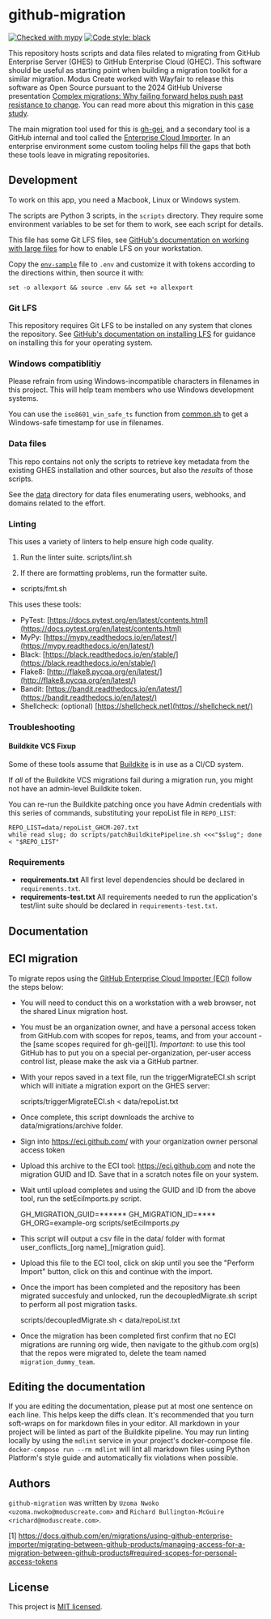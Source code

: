 # github-migration

[![Checked with mypy](https://img.shields.io/badge/mypy-checked-blue)](http://mypy-lang.org/)
[![Code style: black](https://img.shields.io/badge/code%20style-black-black.svg)](https://github.com/psf/black)

This repository hosts scripts and data files related to migrating from GitHub Enterprise Server (GHES)
to GitHub Enterprise Cloud (GHEC). This software should be useful as starting point when building a migration
toolkit for a similar migration. Modus Create worked with Wayfair to release this software as Open Source pursuant to the 2024 GitHub Universe presentation [Complex migrations: Why failing forward helps push past resistance to change](https://reg.githubuniverse.com/flow/github/universe24/attendee-portal/page/sessioncatalog/session/1715190440825001r1em). You can read more about this migration in this [case study](https://moduscreate.com/case-study/wayfair/). 

The main migration tool used
for this is [gh-gei](https://github.com/github/gh-gei), and a secondary tool is a GitHub internal and
tool called the [Enterprise Cloud Importer](https://eci.github.com/). In an enterprise environment 
some custom tooling helps fill the gaps that both these tools leave in migrating repositories.

## Development

To work on this app, you need a Macbook, Linux or Windows system.

The scripts are Python 3 scripts, in the `scripts` directory. They require some environment variables to be set for 
them to work, see each script for details.

This file has some Git LFS files, see 
[GitHub's documentation on working with large files](https://docs.github.com/en/repositories/working-with-files/managing-large-files/configuring-git-large-file-storage)
for how to enable LFS on your workstation.

Copy the [`env-sample`](env-sample) file to `.env` and customize it with tokens according to the directions within, 
then source it with:

    set -o allexport && source .env && set +o allexport

### Git LFS

This repository requires Git LFS to be installed on any system that clones the repository.  See 
[GitHub's documentation on installing LFS](https://docs.github.com/en/repositories/working-with-files/managing-large-files/installing-git-large-file-storage)
for guidance on installing this for your operating system.

### Windows compatiblitiy

Please refrain from using Windows-incompatible characters in filenames in this project. This will help team members who use Windows development systems. 

You can use the `iso8601_win_safe_ts` function from [common.sh](scripts/common.sh) to get a Windows-safe timestamp 
for use in filenames.

### Data files

This repo contains not only the scripts to retrieve key metadata from the existing GHES installation 
and other sources, but also the _results_ of those scripts.

See the [data](data/) directory for data files enumerating users, webhooks, and domains related to the effort.

### Linting

This uses a variety of linters to help ensure high code quality.

1. Run the linter suite.
    scripts/lint.sh

1. If there are formatting problems, run the formatter suite.
-   scripts/fmt.sh

This uses these tools:

- PyTest: [https://docs.pytest.org/en/latest/contents.html](https://docs.pytest.org/en/latest/contents.html)
- MyPy: [https://mypy.readthedocs.io/en/latest/](https://mypy.readthedocs.io/en/latest/)
- Black: [https://black.readthedocs.io/en/stable/](https://black.readthedocs.io/en/stable/)
- Flake8: [http://flake8.pycqa.org/en/latest/](http://flake8.pycqa.org/en/latest/)
- Bandit: [https://bandit.readthedocs.io/en/latest/](https://bandit.readthedocs.io/en/latest/)
- Shellcheck: (optional) [https://shellcheck.net](https://shellcheck.net/)

### Troubleshooting

#### Buildkite VCS Fixup

Some of these tools assume that [Buildkite](https://buildkite.com) is in use as a CI/CD system.

If _all_ of the Buildkite VCS migrations fail during a migration run, you might not have an admin-level Buildkite 
token. 

You can re-run the Buildkite patching once you have Admin credentials with this series of commands, substituting your
repoList file in `REPO_LIST`:

    REPO_LIST=data/repoList_GHCM-207.txt
    while read slug; do scripts/patchBuildkitePipeline.sh <<<"$slug"; done < "$REPO_LIST"

### Requirements

-   **requirements.txt**
    All first level dependencies should be declared in `requirements.txt`.
-   **requirements-test.txt**
    All requirements needed to run the application's test/lint suite should be declared in `requirements-test.txt`.

## Documentation

## ECI migration

To migrate repos using the [GitHub Enterprise Cloud Importer (ECI)](https://eci.github.com/) follow the steps below:

* You will need to conduct this on a workstation with a web browser, not the shared Linux migration host.
* You must be an organization owner, and have a personal access token from GitHub.com with scopes for repos, teams, 
and from your account - the [same scopes required for gh-gei][1]. 
*Important*: to use this tool GitHub has to put you on a special per-organization, 
per-user access control list, please make the ask via a GitHub partner.
* With your repos saved in a text file, run the triggerMigrateECI.sh script 
which will initiate a migration export on the GHES server:

    scripts/triggerMigrateECI.sh < data/repoList.txt

* Once complete, this script downloads the archive to data/migrations/archive folder.
* Sign into https://eci.github.com/ with your organization owner personal access token
* Upload this archive to the ECI tool: https://eci.github.com and note the migration GUID and ID. 
Save that in a scratch notes file on your system.
* Wait until upload completes and using the GUID and ID from the above tool, run the setEciImports.py script.

    GH_MIGRATION_GUID=****** GH_MIGRATION_ID=**** GH_ORG=example-org scripts/setEciImports.py

* This script will output a csv file in the data/ folder with format user_conflicts_[org name]_[migration guid].
* Upload this file to the ECI tool, click on skip until you see the "Perform Import" button, 
click on this and continue with the import.
* Once the import has been completed and the repository has been migrated succesfuly and unlocked,
run the decoupledMigrate.sh script to perform all post migration tasks.

    scripts/decoupledMigrate.sh < data/repoList.txt
* Once the migration has been completed first confirm that no ECI migrations are running org wide,
then navigate to the github.com org(s) that the repos were migrated to, delete the team named `migration_dummy_team`.

## Editing the documentation

If you are editing the documentation, please put at most one sentence on each line.
This helps keep the diffs clean.
It's recommended that you turn soft-wraps on for markdown files in your editor.
All markdown in your project will be linted as part of the Buildkite pipeline.
You may run linting locally by using the `mdlint` service in your project's docker-compose file.
`docker-compose run --rm mdlint` will lint all markdown files using Python Platform's
style guide and automatically fix violations when possible.

## Authors

`github-migration` was written by `Uzoma Nwoko <uzoma.nwoko@moduscreate.com>` and `Richard Bullington-McGuire <richard@moduscreate.com>`.

[1] https://docs.github.com/en/migrations/using-github-enterprise-importer/migrating-between-github-products/managing-access-for-a-migration-between-github-products#required-scopes-for-personal-access-tokens

## License

This project is [MIT licensed](LICENSE).

